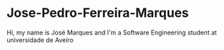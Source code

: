 # Jose-Pedro-Ferreira-Marques
Hi, my name is José Marques and I'm a Software Engineering student at universidade de Aveiro



